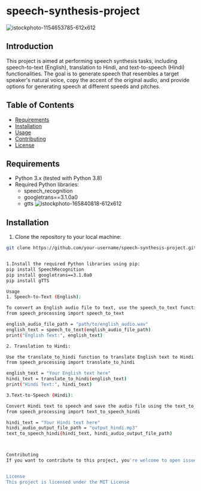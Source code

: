 # speech-synthesis-project
![istockphoto-1154653785-612x612](https://github.com/AaishaKhan/speech-synthesis-project/assets/65846423/6ecbf392-e1bf-41b2-9529-cc158e90885f)


## Introduction
This project is aimed at performing speech synthesis tasks, including speech-to-text (English), translation to Hindi, and text-to-speech (Hindi) functionalities. The goal is to generate speech that resembles a target speaker's natural voice, copy the accent of the original audio, and provide options for generating speech at different speeds and pitches.

## Table of Contents
- [Requirements](#requirements)
- [Installation](#installation)
- [Usage](#usage)
- [Contributing](#contributing)
- [License](#license)

## Requirements
- Python 3.x (tested with Python 3.8)
- Required Python libraries:
  - speech_recognition
  - googletrans==3.1.0a0
  - gtts
![istockphoto-165840818-612x612](https://github.com/AaishaKhan/speech-synthesis-project/assets/65846423/cfa1133b-f289-451c-914b-ae70ea3dbc75)

## Installation
1. Clone the repository to your local machine:

```bash
git clone https://github.com/your-username/speech-synthesis-project.git


1.Install the required Python libraries using pip:
pip install SpeechRecognition
pip install googletrans==3.1.0a0
pip install gTTS

Usage
1. Speech-to-Text (English):

To convert an English audio file to text, use the speech_to_text function with the path to the audio file as an argument.
from speech_processing import speech_to_text

english_audio_file_path = "path/to/english_audio.wav"
english_text = speech_to_text(english_audio_file_path)
print("English Text:", english_text)

2. Translation to Hindi:

Use the translate_to_hindi function to translate English text to Hindi.
from speech_processing import translate_to_hindi

english_text = "Your English text here"
hindi_text = translate_to_hindi(english_text)
print("Hindi Text:", hindi_text)

3.Text-to-Speech (Hindi):

Convert Hindi text to speech and save the audio file using the text_to_speech_hindi function.
from speech_processing import text_to_speech_hindi

hindi_text = "Your Hindi text here"
hindi_audio_output_file_path = "output_hindi.mp3"
text_to_speech_hindi(hindi_text, hindi_audio_output_file_path)



Contributing
If you want to contribute to this project, you're welcome to open issues or submit pull requests. Any suggestions, bug reports, or feature requests are highly appreciated.


License
This project is licensed under the MIT License 
